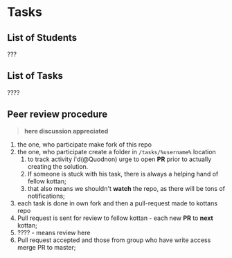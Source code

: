 # Tasks

## List of Students

???

## List of Tasks

????

## Peer review procedure

>**here discussion appreciated**

1. the one, who participate make fork of this repo
1. the one, who participate create a folder in `/tasks/%username%` location
    1. to track activity i'd(@Quodnon) urge to open **PR** prior to actually creating the solution.
    1. If someone is stuck with his task, there is always a helping hand of fellow kottan;
    1. that also means we shouldn't **watch** the repo, as there will be tons of notifications;
1. each task is done in own fork and then a pull-request made to kottans repo
1. Pull request is sent for review to fellow kottan - each new **PR** to **next** kottan;
1. ???? - means review here
1. Pull request accepted and those from group who have write access merge PR to master;